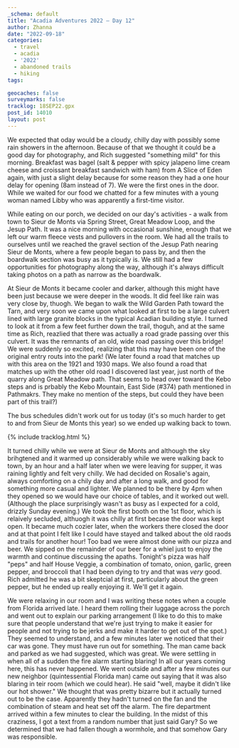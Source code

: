 ```yaml
---
_schema: default
title: "Acadia Adventures 2022 – Day 12"
author: Zhanna
date: "2022-09-18"
categories: 
  - travel
  - acadia
  - '2022'
  - abandoned trails
  - hiking
tags:

geocaches: false
surveymarks: false
tracklog: 18SEP22.gpx
post_id: 14010
layout: post  
---
```


We expected that oday would be a cloudy, chilly day with possibly some rain showers in the afternoon. Because of that we thought it could be a good day for photography, and Rich suggested "something mild" for this morning. Breakfast was bagel (salt & pepper with spicy jalapeno lime cream cheese and croissant breakfast sandwich with ham) from A Slice of Eden again, with just a slight delay because for some reason they had a one hour delay for opening (8am instead of 7). We were the first ones in the door. While we waited for our food we chatted for a few minutes with a young woman named Libby who was apparently a first-time visitor.

While eating on our porch, we decided on our day's activities - a walk from town to Sieur de Monts via Spring Street, Great Meadow Loop, and the Jesup Path. It was a nice morning with occasional sunshine, enough that we left our warm fleece vests and pullovers in the room. We had all the trails to ourselves until we reached the gravel section of the Jesup Path nearing Sieur de Monts, where a few people began to pass by, and then the boardwalk section was busy as it typically is. We still had a few opportunities for photography along the way, although it's always difficult taking photos on a path as narrow as the boardwalk. 

At Sieur de Monts it became cooler and darker, although this might have been just because we were deeper in the woods. It did feel like rain was very close by, thuogh. We began to walk the Wild Garden Path toward the Tarn, and very soon we came upon what looked at first to be a large culvert lined with large granite blocks in the typical Acadian building style. I turned to look at it from a few feet further down the trail, thoguh, and at the same time as Rich, reazlied that there was actually a road grade passing over this culvert. It was the remnants of an old, wide road passing over this bridge! We were suddenly so excited, realizing that this may have been one of the original entry routs into the park! (We later found a road that matches up with this area on the 1921 and 1930 maps. We also found a road that matches up with the other old road I discovered last year, just north of the quarry along Great Meadow path. That seems to head over toward the Kebo steps and is prbably the Kebo Mountain, East Side (#374) path mentioned in Pathmakrs. They make no mention of the steps, but could they have been part of this trail?)

The bus schedules didn't work out for us today (it's so much harder to get to and from Sieur de Monts this year) so we ended up walking back to town.

{% include tracklog.html %}

It turned chilly while we were at Sieur de Monts and although the sky brihgtened and it warmed up considerably while we were walking back to town, by an hour and a half later when we were leaving for supper, it was raining lightly and felt very chilly. We had decided on Rosalie's again, always comforting on a chily day and after a long walk, and good for something more casual and lighter. We planned to be there by 4pm when they opened so we would have our choice of tables, and it worked out well. (Although the place surprisingly wasn't as busy as I expected for a cold, drizzly Sunday evening.) We took the first booth on the 1st floor, which is relaively secluded, althuogh it was chilly at first becase the door was kept open. It became much cozier later, when the workers there closed the door and at that point I felt like I could have stayed and talked about the old raods and trails for another hour! Too bad we were almost done with our pizza and beer. We sipped on the remainder of our beer for a whiel just to enjoy the warmth and continue discussing the apaths. Tonight's pizza was half "peps" and half House Veggie, a combination of tomato, onion, garlic, green pepper, and broccoli that I had been dying to try and that was _very_ good. Rich admitted he was a bit skeptcial at first, particularly about the green pepper, but he ended up really enjoying it. We'll get it again.

We were relaxing in our room and I was writing these notes when a couple from Florida arrived late. I heard them rolling their luggage across the porch and went out to explain our parking arrangement (I like to do this to make sure that people understand that we're just trying to make it easier for people and not trying to be jerks and make it harder to get out of the spot.) They seemed to understand, and a few minutes later we noticed that their car was gone. They must have run out for something. The man came back and parked as we had suggested, which was great. We were settling in when all of a sudden the fire alarm starting blaring! In all our years coming here, this has never happened. We went outside and after a few minutes our new neighbor (quintessential Florida man) came out saying that it was also blaring in teir room (which we could hear). He said "well, maybe it didn't like our hot shower." We thought that was pretty bizarre but it actually turned out to be the case. Apparently they hadn't turned on the fan and the combination of steam and heat set off the alarm. The fire department arrived within a few minutes to clear the building. In the midst of this craziness, I got a text from a random number that just said Gary? So we determined that we had fallen though a wormhole, and that somehow Gary was responsible.